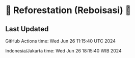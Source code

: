 
# 🌳 Reforestation (Reboisasi) 🌲

## Last Updated

GitHub Actions time: Wed Jun 26 11:15:40 UTC 2024

Indonesia/Jakarta time: Wed Jun 26 18:15:40 WIB 2024
